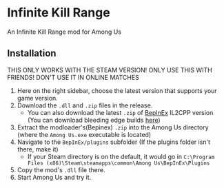 # Infinite Kill Range
An Infinite Kill Range mod for Among Us

## Installation
THIS ONLY WORKS WITH THE STEAM VERSION! ONLY USE THIS WITH FRIENDS! DON'T USE IT IN ONLINE MATCHES
1. Here on the right sidebar, choose the latest version that supports your game version.
2. Download the `.dll` and `.zip` files in the release.
	- You can also download the latest `.zip` of [BepInEx](https://github.com/BepInEx/BepInEx) IL2CPP version (You can download bleeding edge builds [here](https://builds.bepis.io/projects/bepinex_be))
3. Extract the modloader's(Bepinex) `.zip` into the Among Us directory (where the `Among Us.exe` executable is located)
4. Navigate to the `BepInEx/plugins` subfolder (If the plugins folder isn't there, make it)
	- If your Steam directory is on the default, it would go in `C:\Program Files (x86)\Steam\steamapps\common\Among Us\BepInEx\Plugins`
5. Copy the mod's `.dll` file there.
6. Start Among Us and try it.
